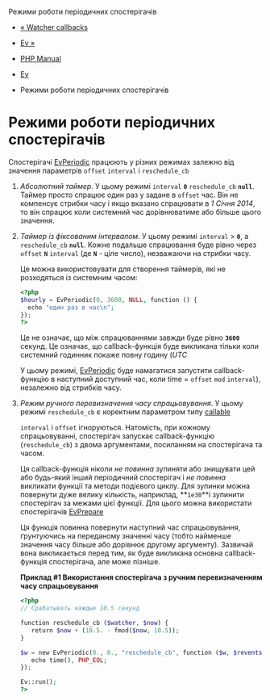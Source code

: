 Режими роботи періодичних спостерігачів

-   [« Watcher callbacks](ev.watcher-callbacks.html)
    
-   [Ev »](class.ev.html)
    
-   [PHP Manual](index.html)
    
-   [Ev](book.ev.html)
    
-   Режими роботи періодичних спостерігачів
    

# Режими роботи періодичних спостерігачів

Спостерігачі [EvPeriodic](class.evperiodic.html) працюють у різних режимах залежно від значення параметрів `offset` `interval` і `reschedule_cb`

1.  *Абсолютний таймер*. У цьому режимі `interval` **`0`** `reschedule_cb` **`null`**. Таймер просто спрацює один раз у задане в `offset` час. Він не компенсує стрибки часу і якщо вказано спрацювати в *1 Січня 2014*, то він спрацює коли системний час дорівнюватиме або більше цього значення.
    
2.  *Таймер із фіксованим інтервалом*. У цьому режимі `interval` > **`0`**, а `reschedule_cb` **`null`**. Кожне подальше спрацювання буде рівно через `offset` **`N`** `interval` (де **`N`** - ціле число), незважаючи на стрибки часу.
    
    Це можна використовувати для створення таймерів, які не розходяться із системним часом:
    
    ```php
    <?php
    $hourly = EvPeriodic(0, 3600, NULL, function () {
      echo "один раз в час\n";
    });
    ?>
    ```
    
    Це не означає, що між спрацюваннями завжди буде рівно **`3600`** секунд. Це означає, що callback-функція буде викликана тільки коли системний годинник покаже повну годину (*UTC*
    
    У цьому режимі, [EvPeriodic](class.evperiodic.html) буде намагатися запустити callback-функцію в наступний доступний час, коли time = `offset` `mod` `interval`), незалежно від стрибків часу.
    
3.  *Режим ручного перевизначення часу спрацьовування*. У цьому режимі `reschedule_cb` є коректним параметром типу [callable](language.types.callable.html)
    
    `interval` і `offset` ігноруються. Натомість, при кожному спрацьовуванні, спостерігач запускає callback-функцію (`reschedule_cb`) з двома аргументами, посиланням на спостерігача та часом.
    
    Ця callback-функція ніколи *не повинна* зупиняти або знищувати цей або будь-який інший періодичний спостерігач і *не повинна* викликати функції та методи подієвого циклу. Для зупинки можна повернути дуже велику кількість, наприклад, **`1e30`**і зупинити спостерігач за межами цієї функції. Для цього можна використати спостерігачів [EvPrepare](class.evprepare.html)
    
    Ця функція повинна повернути наступний час спрацьовування, ґрунтуючись на переданому значенні часу (тобто найменше значення часу більше або дорівнює другому аргументу). Зазвичай вона викликається перед тим, як буде викликана основна callback-функція спостерігача, але може пізніше.
    
    **Приклад #1 Використання спостерігача з ручним перевизначенням часу спрацьовування**
    
    ```php
    <?php
    // Срабатывать каждые 10.5 секунд
    
    function reschedule_cb ($watcher, $now) {
       return $now + (10.5. - fmod($now, 10.5));
    }
    
    $w = new EvPeriodic(0., 0., "reschedule_cb", function ($w, $revents) {
       echo time(), PHP_EOL;
    });
    
    Ev::run();
    ?>
    ```
